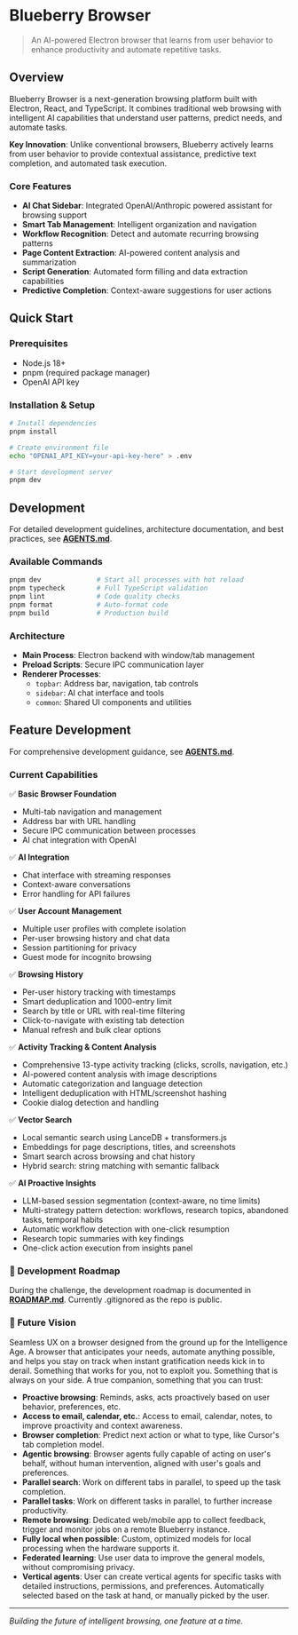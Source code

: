 # Blueberry Browser

> An AI-powered Electron browser that learns from user behavior to enhance productivity and automate repetitive tasks.

## Overview

Blueberry Browser is a next-generation browsing platform built with Electron, React, and TypeScript. It combines traditional web browsing with intelligent AI capabilities that understand user patterns, predict needs, and automate tasks.

**Key Innovation**: Unlike conventional browsers, Blueberry actively learns from user behavior to provide contextual assistance, predictive text completion, and automated task execution.

### Core Features

- **AI Chat Sidebar**: Integrated OpenAI/Anthropic powered assistant for browsing support
- **Smart Tab Management**: Intelligent organization and navigation
- **Workflow Recognition**: Detect and automate recurring browsing patterns
- **Page Content Extraction**: AI-powered content analysis and summarization
- **Script Generation**: Automated form filling and data extraction capabilities
- **Predictive Completion**: Context-aware suggestions for user actions

## Quick Start

### Prerequisites
- Node.js 18+
- pnpm (required package manager)
- OpenAI API key

### Installation & Setup

```bash
# Install dependencies
pnpm install

# Create environment file
echo "OPENAI_API_KEY=your-api-key-here" > .env

# Start development server
pnpm dev
```


## Development
For detailed development guidelines, architecture documentation, and best practices, see **[AGENTS.md](./AGENTS.md)**.

### Available Commands
```bash
pnpm dev              # Start all processes with hot reload
pnpm typecheck        # Full TypeScript validation
pnpm lint             # Code quality checks
pnpm format           # Auto-format code
pnpm build            # Production build
```

### Architecture
- **Main Process**: Electron backend with window/tab management
- **Preload Scripts**: Secure IPC communication layer
- **Renderer Processes**: 
  - `topbar`: Address bar, navigation, tab controls
  - `sidebar`: AI chat interface and tools
  - `common`: Shared UI components and utilities


## Feature Development
For comprehensive development guidance, see **[AGENTS.md](./AGENTS.md#development-commands)**.

### Current Capabilities
✅ **Basic Browser Foundation**
- Multi-tab navigation and management
- Address bar with URL handling
- Secure IPC communication between processes
- AI chat integration with OpenAI

✅ **AI Integration**
- Chat interface with streaming responses
- Context-aware conversations
- Error handling for API failures

✅ **User Account Management**
- Multiple user profiles with complete isolation
- Per-user browsing history and chat data
- Session partitioning for privacy
- Guest mode for incognito browsing

✅ **Browsing History**
- Per-user history tracking with timestamps
- Smart deduplication and 1000-entry limit
- Search by title or URL with real-time filtering
- Click-to-navigate with existing tab detection
- Manual refresh and bulk clear options

✅ **Activity Tracking & Content Analysis**
- Comprehensive 13-type activity tracking (clicks, scrolls, navigation, etc.)
- AI-powered content analysis with image descriptions
- Automatic categorization and language detection
- Intelligent deduplication with HTML/screenshot hashing
- Cookie dialog detection and handling

✅ **Vector Search**
- Local semantic search using LanceDB + transformers.js
- Embeddings for page descriptions, titles, and screenshots
- Smart search across browsing and chat history
- Hybrid search: string matching with semantic fallback

✅ **AI Proactive Insights**
- LLM-based session segmentation (context-aware, no time limits)
- Multi-strategy pattern detection: workflows, research topics, abandoned tasks, temporal habits
- Automatic workflow detection with one-click resumption
- Research topic summaries with key findings
- One-click action execution from insights panel

### 🚧 Development Roadmap
During the challenge, the development roadmap is documented in **[ROADMAP.md](./docs/ROADMAP.md)**.
Currently .gitignored as the repo is public.

### 🔮 Future Vision
Seamless UX on a browser designed from the ground up for the Intelligence Age.
A browser that anticipates your needs, automate anything possible, and helps you stay on track when instant gratification needs kick in to derail.
Something that works for you, not to exploit you. Something that is always on your side.
A true companion, something that you can trust:

- **Proactive browsing**: Reminds, asks, acts proactively based on user behavior, preferences, etc.
- **Access to email, calendar, etc.**: Access to email, calendar, notes, to improve proactivity and context awareness.
- **Browser completion**: Predict next action or what to type, like Cursor's tab completion model.
- **Agentic browsing**: Browser agents fully capable of acting on user's behalf, without human intervention, aligned with user's goals and preferences.
- **Parallel search**: Work on different tabs in parallel, to speed up the task completion.
- **Parallel tasks**: Work on different tasks in parallel, to further increase productivity.
- **Remote browsing**: Dedicated web/mobile app to collect feedback, trigger and monitor jobs on a remote Blueberry instance.
- **Fully local when possible**: Custom, optimized models for local processing when the hardware supports it.
- **Federated learning**: Use user data to improve the general models, without compromising privacy.
- **Vertical agents**: User can create vertical agents for specific tasks with detailed instructions, permissions, and preferences. Automatically selected based on the task at hand, or manually picked by the user.
---

*Building the future of intelligent browsing, one feature at a time.*
